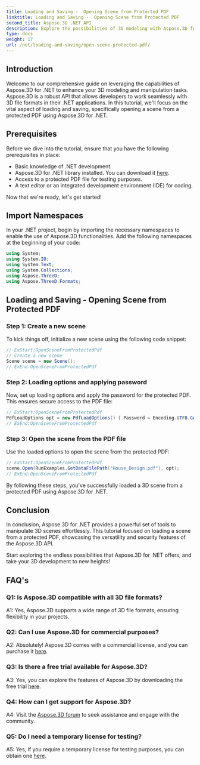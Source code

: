 ```yaml
---
title: Loading and Saving -  Opening Scene from Protected PDF
linktitle: Loading and Saving -  Opening Scene from Protected PDF
second_title: Aspose.3D .NET API
description: Explore the possibilities of 3D modeling with Aspose.3D for .NET. Learn to open scenes from protected PDFs in our step-by-step guide.
type: docs
weight: 17
url: /net/loading-and-saving/open-scene-protected-pdf/
---
```

## Introduction

Welcome to our comprehensive guide on leveraging the capabilities of Aspose.3D for .NET to enhance your 3D modeling and manipulation tasks. Aspose.3D is a robust API that allows developers to work seamlessly with 3D file formats in their .NET applications. In this tutorial, we'll focus on the vital aspect of loading and saving, specifically opening a scene from a protected PDF using Aspose.3D for .NET.

## Prerequisites

Before we dive into the tutorial, ensure that you have the following prerequisites in place:

- Basic knowledge of .NET development.
- Aspose.3D for .NET library installed. You can download it [here](https://releases.aspose.com/3d/net/).
- Access to a protected PDF file for testing purposes.
- A text editor or an integrated development environment (IDE) for coding.

Now that we're ready, let's get started!

## Import Namespaces

In your .NET project, begin by importing the necessary namespaces to enable the use of Aspose.3D functionalities. Add the following namespaces at the beginning of your code:

```csharp
using System;
using System.IO;
using System.Text;
using System.Collections;
using Aspose.ThreeD;
using Aspose.ThreeD.Formats;
```

## Loading and Saving - Opening Scene from Protected PDF

### Step 1: Create a new scene

To kick things off, initialize a new scene using the following code snippet:

```csharp
// ExStart:OpenSceneFromProtectedPdf
// Create a new scene
Scene scene = new Scene();
// ExEnd:OpenSceneFromProtectedPdf
```

### Step 2: Loading options and applying password

Now, set up loading options and apply the password for the protected PDF. This ensures secure access to the PDF file:

```csharp
// ExStart:OpenSceneFromProtectedPdf
PdfLoadOptions opt = new PdfLoadOptions() { Password = Encoding.UTF8.GetBytes("password") };
// ExEnd:OpenSceneFromProtectedPdf
```

### Step 3: Open the scene from the PDF file

Use the loaded options to open the scene from the protected PDF:

```csharp
// ExStart:OpenSceneFromProtectedPdf
scene.Open(RunExamples.GetDataFilePath("House_Design.pdf"), opt);
// ExEnd:OpenSceneFromProtectedPdf
```

By following these steps, you've successfully loaded a 3D scene from a protected PDF using Aspose.3D for .NET.

## Conclusion

In conclusion, Aspose.3D for .NET provides a powerful set of tools to manipulate 3D scenes effortlessly. This tutorial focused on loading a scene from a protected PDF, showcasing the versatility and security features of the Aspose.3D API.

Start exploring the endless possibilities that Aspose.3D for .NET offers, and take your 3D development to new heights!

## FAQ's

### Q1: Is Aspose.3D compatible with all 3D file formats?

A1: Yes, Aspose.3D supports a wide range of 3D file formats, ensuring flexibility in your projects.

### Q2: Can I use Aspose.3D for commercial purposes?

A2: Absolutely! Aspose.3D comes with a commercial license, and you can purchase it [here](https://purchase.aspose.com/buy).

### Q3: Is there a free trial available for Aspose.3D?

A3: Yes, you can explore the features of Aspose.3D by downloading the free trial [here](https://releases.aspose.com/).

### Q4: How can I get support for Aspose.3D?

A4: Visit the [Aspose.3D forum](https://forum.aspose.com/c/3d/18) to seek assistance and engage with the community.

### Q5: Do I need a temporary license for testing?

A5: Yes, if you require a temporary license for testing purposes, you can obtain one [here](https://purchase.aspose.com/temporary-license/).
